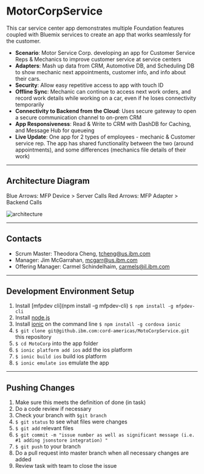 # MotorCorpService

This car service center app demonstrates multiple Foundation features coupled with Bluemix services to create an app that works seamlessly for the customer.

- **Scenario**: Motor Service Corp. developing an app for Customer Service Reps & Mechanics to improve customer service at service centers
- **Adapters**: Mash up data from CRM, Automotive DB, and Scheduling DB to show mechanic next appointments, customer info, and info about their cars.
- **Security**: Allow easy repetitive access to app with touch ID
- **Offline Sync**: Mechanic can continue to access next work orders, and record work details while working on a car, even if he loses connectivity temporarily
- **Connectivity to Backend from the Cloud**: Uses secure gateway to open a secure communication channel to on-prem CRM
- **App Responsiveness**: Read & Write to CRM with DashDB for Caching, and Message Hub for queueing
- **Live Update**:
One app for 2 types of employees - mechanic & Customer service rep. The app has shared functionality between the two (around appointments), and some differences (mechanics file details of their work)

--------------------------------

## Architecture Diagram 
Blue Arrows: MFP Device > Server Calls
Red Arrows: MFP Adapter > Backend Calls

![architecture](https://github.ibm.com/cord-americas/MotoCorpService/blob/pictures/architecture.png)

--------------------------------

## Contacts

* Scrum Master: Theodora Cheng, tcheng@us.ibm.com
* Manager: Jim McGarrahan, mcgarr@us.ibm.com
* Offering Manager: Carmel Schindelhaim, carmels@il.ibm.com

--------------------------------

## Development Environment Setup

1. Install [mfpdev cli](npm install -g mfpdev-cli) `$ npm install -g mfpdev-cli`
2. Install [node.js](https://nodejs.org/en/)
2. Install [ionic](http://ionicframework.com/getting-started/) on the command line `$ npm install -g cordova ionic`
3. `$ git clone git@github.ibm.com:cord-americas/MotoCorpService.git` this repository
4. `$ cd MotoCorp` into the app folder
5. `$ ionic platform add ios` add the ios platform
6. `$ ionic build ios` build ios platform
7. `$ ionic emulate ios` emulate the app

--------------------------------

## Pushing Changes

1.  Make sure this meets the definition of done (in task)
2.  Do a code review if necessary
3.  Check your branch with `$git branch`
3. `$ git status` to see what files were changes
4. `$ git add` relevant files
4. `$ git commit -m "issue number as well as significant message (i.e. #1 adding jsonstore integration) "`
5. `$ git push` to your branch
6.  Do a pull request into master branch when all necessary changes are added
7.  Review task with team to close the issue
